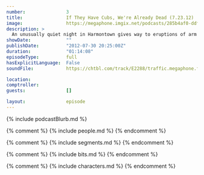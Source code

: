 ```yaml
---
number:               3
title:                If They Have Cubs, We're Already Dead (7.23.12)
image:                https://megaphone.imgix.net/podcasts/285b4af0-ddfb-11e8-9896-cb50b12108af/image/image.jpg?ixlib=rails-4.2.0&max-w=3000&max-h=3000&fit=crop&auto=format,compress
description: >
  An unusually quiet night in Harmontown gives way to eruptions of arm wrestling, wolf hunting, dungeon mastering and child abuse.
showDate:             ""
publishDate:          "2012-07-30 20:25:00Z"
duration:             "01:14:08"
episodeType:          full
hasExplicitLanguage:  False
soundFile:            https://chtbl.com/track/E2288/traffic.megaphone.fm/STA3517247513.mp3?updated=1555699895

location:             
comptroller:          
guests:               []

layout:               episode
---
```


{% include podcastBlurb.md %}

{% comment %}
{% include people.md %}
{% endcomment %}

{% comment %}
{% include segments.md %}
{% endcomment %}

{% comment %}
{% include bits.md %}
{% endcomment %}

{% comment %}
{% include characters.md %}
{% endcomment %}
